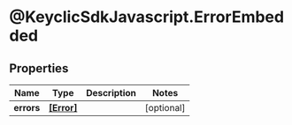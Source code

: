 # @KeyclicSdkJavascript.ErrorEmbedded

## Properties
Name | Type | Description | Notes
------------ | ------------- | ------------- | -------------
**errors** | [**[Error]**](Error.md) |  | [optional] 


